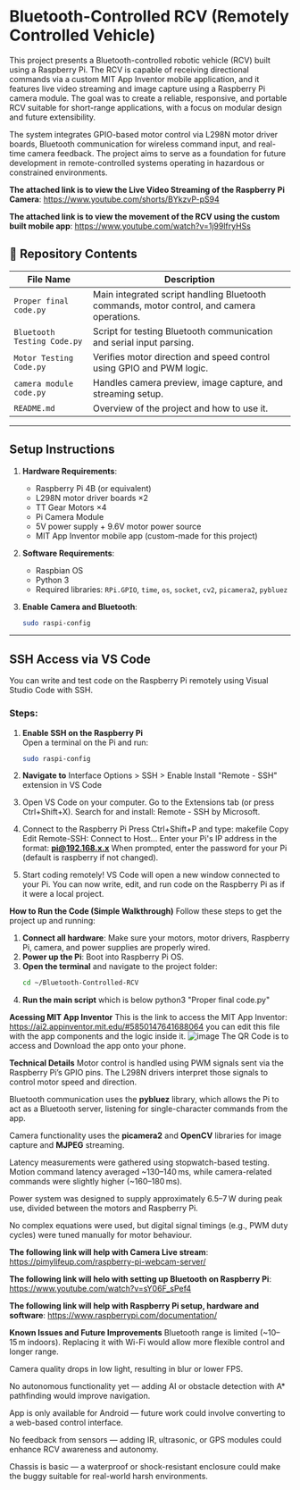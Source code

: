 # Bluetooth-Controlled RCV (Remotely Controlled Vehicle)

This project presents a Bluetooth-controlled robotic vehicle (RCV) built using a Raspberry Pi. The RCV is capable of receiving directional commands via a custom MIT App Inventor mobile application, and it features live video streaming and image capture using a Raspberry Pi camera module. The goal was to create a reliable, responsive, and portable RCV suitable for short-range applications, with a focus on modular design and future extensibility.

The system integrates GPIO-based motor control via L298N motor driver boards, Bluetooth communication for wireless command input, and real-time camera feedback. The project aims to serve as a foundation for future development in remote-controlled systems operating in hazardous or constrained environments.

**The attached link is to view the Live Video Streaming of the Raspberry Pi Camera**: https://www.youtube.com/shorts/BYkzvP-pS94

**The attached link is to view the movement of the RCV using the custom built mobile app**: 
https://www.youtube.com/watch?v=1j99lfryHSs


## 📂 Repository Contents

| File Name                  | Description |
|---------------------------|-------------|
| `Proper final code.py`    | Main integrated script handling Bluetooth commands, motor control, and camera operations. |
| `Bluetooth Testing Code.py` | Script for testing Bluetooth communication and serial input parsing. |
| `Motor Testing Code.py`   | Verifies motor direction and speed control using GPIO and PWM logic. |
| `camera module code.py`   | Handles camera preview, image capture, and streaming setup. |
| `README.md`               |  Overview of the project and how to use it.

---

## Setup Instructions

1. **Hardware Requirements**:
   - Raspberry Pi 4B (or equivalent)
   - L298N motor driver boards ×2
   - TT Gear Motors ×4
   - Pi Camera Module
   - 5V power supply + 9.6V motor power source
   - MIT App Inventor mobile app (custom-made for this project)

2. **Software Requirements**:
   - Raspbian OS
   - Python 3
   - Required libraries: `RPi.GPIO`, `time`, `os`, `socket`, `cv2`, `picamera2`, `pybluez`

3. **Enable Camera and Bluetooth**:
   ```bash
   sudo raspi-config


---

## SSH Access via VS Code

You can write and test code on the Raspberry Pi remotely using Visual Studio Code with SSH.

### Steps:

1. **Enable SSH on the Raspberry Pi**  
   Open a terminal on the Pi and run:
   ```bash
   sudo raspi-config
   
2. **Navigate to**
Interface Options > SSH > Enable
Install "Remote - SSH" extension in VS Code

3. Open VS Code on your computer.
Go to the Extensions tab (or press Ctrl+Shift+X).
Search for and install: Remote - SSH by Microsoft.

4. Connect to the Raspberry Pi
Press Ctrl+Shift+P and type:
makefile
Copy
Edit
Remote-SSH: Connect to Host...
Enter your Pi's IP address in the format:
**pi@192.168.x.x**
When prompted, enter the password for your Pi (default is raspberry if not changed).

5. Start coding remotely!
VS Code will open a new window connected to your Pi. You can now write, edit, and run code on the Raspberry Pi as if it were a local project.



**How to Run the Code (Simple Walkthrough)**
Follow these steps to get the project up and running:
1. **Connect all hardware**: Make sure your motors, motor drivers, Raspberry Pi, camera, and power supplies are properly wired.
2. **Power up the Pi**: Boot into Raspberry Pi OS.
3. **Open the terminal** and navigate to the project folder:
   ```bash
   cd ~/Bluetooth-Controlled-RCV
4. **Run the main script** which is below
python3 "Proper final code.py"



**Acessing MIT App Inventor**
This is the link to access the MIT App Inventor: https://ai2.appinventor.mit.edu/#5850147641688064 you can edit this file with the app components and the logic inside it.
![image](https://github.com/user-attachments/assets/b00172d7-1c3e-4747-ac78-96361a851609)
The QR Code is to access and Download the app onto your phone. 



**Technical Details**
Motor control is handled using PWM signals sent via the Raspberry Pi’s GPIO pins. The L298N drivers interpret those signals to control motor speed and direction.

Bluetooth communication uses the **pybluez** library, which allows the Pi to act as a Bluetooth server, listening for single-character commands from the app.

Camera functionality uses the **picamera2** and **OpenCV** libraries for image capture and **MJPEG** streaming.

Latency measurements were gathered using stopwatch-based testing. Motion command latency averaged ~130–140 ms, while camera-related commands were slightly higher (~160–180 ms).

Power system was designed to supply approximately 6.5–7 W during peak use, divided between the motors and Raspberry Pi.

No complex equations were used, but digital signal timings (e.g., PWM duty cycles) were tuned manually for motor behaviour.

**The following link will help with Camera Live stream**: https://pimylifeup.com/raspberry-pi-webcam-server/

**The following link will helo with setting up Bluetooth on Raspberry Pi**: https://www.youtube.com/watch?v=sY06F_sPef4

**The following link will help with Raspberry Pi setup, hardware and software**: https://www.raspberrypi.com/documentation/


**Known Issues and Future Improvements**
Bluetooth range is limited (~10–15 m indoors). Replacing it with Wi-Fi would allow more flexible control and longer range.

Camera quality drops in low light, resulting in blur or lower FPS.

No autonomous functionality yet — adding AI or obstacle detection with A* pathfinding would improve navigation.

App is only available for Android — future work could involve converting to a web-based control interface.

No feedback from sensors — adding IR, ultrasonic, or GPS modules could enhance RCV awareness and autonomy.

Chassis is basic — a waterproof or shock-resistant enclosure could make the buggy suitable for real-world harsh environments.


